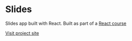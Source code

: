 # Slides

Slides app built with React.
Built as part of a [React course](https://www.udemy.com/course/react-tutorial-and-projects-course)

[Visit project site](https://obrm-slides.netlify.app)
